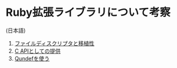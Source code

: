 # Ruby拡張ライブラリについて考察
(日本語)  

1. [ファイルディスクリプタと移植性](chap/1.md)
2. [C APIとしての提供](chap/2.md)
3. [Qundefを使う](chap/3.md)
